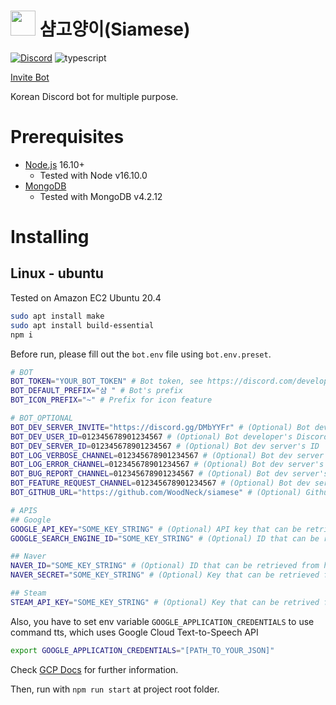 # <img height="40" src="https://user-images.githubusercontent.com/26213435/66034036-6e714f80-e543-11e9-8d08-105e7085b305.png" /> 샴고양이(Siamese)
[![Discord](https://img.shields.io/discord/800248062936612904.svg?label=&logo=discord&logoColor=ffffff&color=7389D8&labelColor=6A7EC2)](https://discord.com/invite/uuSPaYtF8W) ![typescript](https://img.shields.io/static/v1.svg?label=&message=TypeScript&color=294E80&style=flat-square&logo=typescript)

[Invite Bot](https://discordapp.com/oauth2/authorize?client_id=357073005819723777&scope=bot&permissions=-1)

Korean Discord bot for multiple purpose.

# Prerequisites
- [Node.js](https://nodejs.org/ko/download/package-manager/) 16.10+
  - Tested with Node v16.10.0
- [MongoDB](https://www.mongodb.com/)
  - Tested with MongoDB v4.2.12

# Installing
## Linux - ubuntu
Tested on Amazon EC2 Ubuntu 20.4
```sh
sudo apt install make
sudo apt install build-essential
npm i
```
Before run, please fill out the `bot.env` file using `bot.env.preset`.
```sh
# BOT
BOT_TOKEN="YOUR_BOT_TOKEN" # Bot token, see https://discord.com/developers/applications
BOT_DEFAULT_PREFIX="샴 " # Bot's prefix
BOT_ICON_PREFIX="~" # Prefix for icon feature

# BOT_OPTIONAL
BOT_DEV_SERVER_INVITE="https://discord.gg/DMbYYFr" # (Optional) Bot dev server's invite link
BOT_DEV_USER_ID=012345678901234567 # (Optional) Bot developer's Discord ID (Integer), this will allow that user to execute specific dev commands
BOT_DEV_SERVER_ID=012345678901234567 # (Optional) Bot dev server's ID
BOT_LOG_VERBOSE_CHANNEL=012345678901234567 # (Optional) Bot dev server's channel ID to receive bot's verbose messages
BOT_LOG_ERROR_CHANNEL=012345678901234567 # (Optional) Bot dev server's channel ID to receive bot's error messages
BOT_BUG_REPORT_CHANNEL=012345678901234567 # (Optional) Bot dev server's channel ID to receive bug reports
BOT_FEATURE_REQUEST_CHANNEL=012345678901234567 # (Optional) Bot dev server's channel ID to receive feature requests
BOT_GITHUB_URL="https://github.com/WoodNeck/siamese" # (Optional) Github URL

# APIS
## Google
GOOGLE_API_KEY="SOME_KEY_STRING" # (Optional) API key that can be retrieved from https://console.cloud.google.com/apis/credentials. Required for Google & Youtube related commands
GOOGLE_SEARCH_ENGINE_ID="SOME_KEY_STRING" # (Optional) ID that can be retrieved from https://cse.google.com/all. Required for Google & Youtube related commands

## Naver
NAVER_ID="SOME_KEY_STRING" # (Optional) ID that can be retrieved from https://developers.naver.com/apps/#/list. Required for Naver-related commands
NAVER_SECRET="SOME_KEY_STRING" # (Optional) Key that can be retrieved from https://developers.naver.com/apps/#/list. Required for Naver-related commands

## Steam
STEAM_API_KEY="SOME_KEY_STRING" # (Optional) Key that can be retrived from https://steamcommunity.com/dev/apikey. Required for Steam-related commands
```

Also, you have to set env variable `GOOGLE_APPLICATION_CREDENTIALS` to use command tts, which uses Google Cloud Text-to-Speech API

```sh
export GOOGLE_APPLICATION_CREDENTIALS="[PATH_TO_YOUR_JSON]"
```

Check [GCP Docs](https://cloud.google.com/text-to-speech/docs/quickstart-client-libraries#client-libraries-install-nodejs) for further information.

Then, run with `npm run start` at project root folder.
